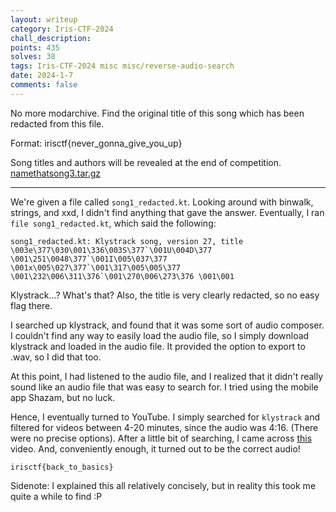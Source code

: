 ```yaml
---
layout: writeup
category: Iris-CTF-2024
chall_description:
points: 435
solves: 38
tags: Iris-CTF-2024 misc misc/reverse-audio-search
date: 2024-1-7
comments: false
---
```


No more modarchive. Find the original title of this song which has been redacted from this file.  

Format: irisctf{never_gonna_give_you_up}  

Song titles and authors will be revealed at the end of competition.  
[namethatsong3.tar.gz](https://github.com/Nightxade/ctf-writeups/blob/master/assets/CTFs/Iris-CTF-2024/namethatsong3.tar.gz)    

---

We're given a file called `song1_redacted.kt`. Looking around with binwalk, strings, and xxd, I didn't find anything that gave the answer. Eventually, I ran `file song1_redacted.kt`, which said the following:  

```
song1_redacted.kt: Klystrack song, version 27, title \003e\377\030\001\336\003S\377`\001U\004D\377 \001\251\0048\377`\001I\005\037\377 \001x\005\027\377`\001\317\005\005\377 \001\232\006\311\376`\001\270\006\273\376 \001\001
```

Klystrack...? What's that? Also, the title is very clearly redacted, so no easy flag there.  

I searched up klystrack, and found that it was some sort of audio composer. I couldn't find any way to easily load the audio file, so I simply download klystrack and loaded in the audio file. It provided the option to export to .wav, so I did that too.  

At this point, I had listened to the audio file, and I realized that it didn't really sound like an audio file that was easy to search for. I tried using the mobile app Shazam, but no luck.  

Hence, I eventually turned to YouTube. I simply searched for `klystrack` and filtered for videos between 4-20 minutes, since the audio was 4:16. (There were no precise options). After a little bit of searching, I came across [this](https://www.youtube.com/watch?v=BTSfV-r_Qqc) video. And, conveniently enough, it turned out to be the correct audio!  

    irisctf{back_to_basics}

Sidenote: I explained this all relatively concisely, but in reality this took me quite a while to find :P